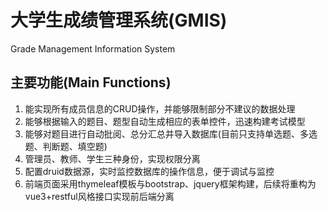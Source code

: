 # 大学生成绩管理系统(GMIS)
Grade Management Information System
## 主要功能(Main Functions)
1. 能实现所有成员信息的CRUD操作，并能够限制部分不建议的数据处理
2. 能够根据输入的题目、题型自动生成相应的表单控件，迅速构建考试模型
3. 能够对题目进行自动批阅、总分汇总并导入数据库(目前只支持单选题、多选题、判断题、填空题)
4. 管理员、教师、学生三种身份，实现权限分离
5. 配置druid数据源，实时监控数据库的操作信息，便于调试与监控
6. 前端页面采用thymeleaf模板与bootstrap、jquery框架构建，后续将重构为vue3+restful风格接口实现前后端分离
